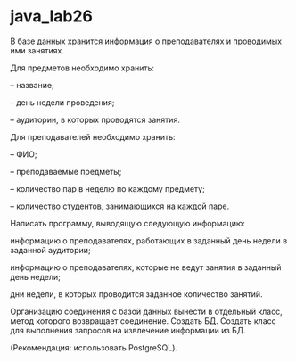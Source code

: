 # java_lab26
В базе данных хранится информация о преподавателях и проводимых ими занятиях.

Для предметов необходимо хранить:

– название;

– день недели проведения;

– аудитории, в которых проводятся занятия.

Для преподавателей необходимо хранить:

– ФИО;

– преподаваемые предметы;

– количество пар в неделю по каждому предмету;

– количество студентов, занимающихся на каждой паре.

Написать программу, выводящую следующую информацию:

информацию о преподавателях, работающих в заданный день недели в заданной аудитории;

информацию о преподавателях, которые не ведут занятия в заданный день недели;

дни недели, в которых проводится заданное количество занятий.

Организацию соединения с базой данных вынести в отдельный класс, метод которого возвращает соединение. Создать БД. Создать класс для выполнения запросов на извлечение 
информации из БД.

(Рекомендация: использовать PostgreSQL).
